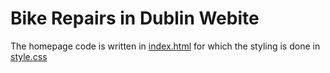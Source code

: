 # Bike Repairs in Dublin Webite 

The homepage code is written in [index.html](https://github.com/Prathi20/HTML-CSS/blob/main/Project-2/index.html) for which the styling is done in [style.css](https://github.com/Prathi20/HTML-CSS/blob/main/Project-2/style.css) 
